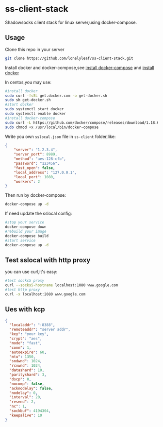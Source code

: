 # ss-client-stack
Shadowsocks client stack for linux server,using docker-compose.

## Usage

Clone this repo in your server
```bash
git clone https://github.com/lonelyleaf/ss-client-stack.git
```

Install docker and docker-compose,see [install docker-compose](https://docs.docker.com/compose/install/)
and [install docker](https://docs.docker.com/install/)

In centos,you may use:
```bash
#install docker
sudo curl -fsSL get.docker.com -o get-docker.sh
sudo sh get-docker.sh
#start docker
sudo systemctl start docker
sudo systemctl enable docker
#install docker-compose
sudo curl -L https://github.com/docker/compose/releases/download/1.18.0/docker-compose-`uname -s`-`uname -m` -o /usr/local/bin/docker-compose
sudo chmod +x /usr/local/bin/docker-compose
```

Write you own `sslocal.json` file in `ss-client` folder,like:
```json
{
    "server": "1.2.3.4",
    "server_port": 8989,
    "method": "aes-128-cfb",
    "password": "123456",
    "fast_open": false,
    "local_address": "127.0.0.1",
    "local_port": 1080,
    "workers": 2
}
```

Then run by docker-compose:
```bash
docker-compose up -d
```

If need update the sslocal config:
```bash
#stop your service
docker-compose down
#rebuild your image
docker-compose build
#start service
docker-compose up -d
```

## Test sslocal with http proxy
you can use curl,it's easy:
```bash
#test socks5 proxy 
curl --socks5-hostname localhost:1080 www.google.com
#test http proxy 
curl -x localhost:2080 www.google.com
```

## Ues with kcp

```json
{
  "localaddr": ":8388",
  "remoteaddr": "server addr",
  "key": "your key",
  "crypt": "aes",
  "mode": "fast",
  "conn": 1,
  "autoexpire": 60,
  "mtu": 1350,
  "sndwnd": 1024,
  "rcvwnd": 1024,
  "datashard": 10,
  "parityshard": 3,
  "dscp": 0,
  "nocomp": false,
  "acknodelay": false,
  "nodelay": 0,
  "interval": 20,
  "resend": 2,
  "nc": 1,
  "sockbuf": 4194304,
  "keepalive": 10
}
```